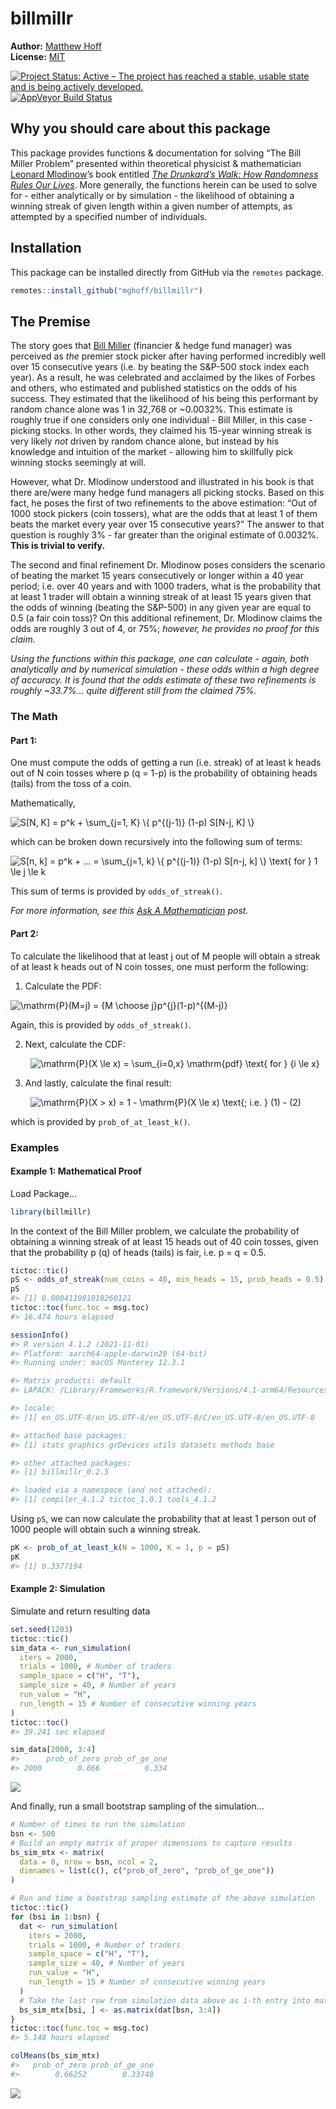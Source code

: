 billmillr
================

<!-- README.md is generated from README.Rmd. Please edit that file -->

**Author:** [Matthew Hoff](https://github.com/mghoff) <br/> **License:**
[MIT](https://opensource.org/licenses/MIT)<br/>

[![Project Status: Active – The project has reached a stable, usable
state and is being actively
developed.](http://www.repostatus.org/badges/latest/active.svg)](https://www.repostatus.org/)
[![AppVeyor Build
Status](https://ci.appveyor.com/api/projects/status/github/ropensci/epubr?branch=master&svg=true)](https://ci.appveyor.com/project/leonawicz/epubr)

## Why you should care about this package

This package provides functions & documentation for solving “The Bill
Miller Problem” presented within theoretical physicist & mathematician
[Leonard Mlodinow](https://en.wikipedia.org/wiki/Leonard_Mlodinow)’s
book entitled [*The Drunkard’s Walk: How Randomness Rules Our
Lives*](https://www.amazon.com/Drunkards-Walk-Randomness-Rules-Lives/dp/0307275175).
More generally, the functions herein can be used to solve for - either
analytically or by simulation - the likelihood of obtaining a winning
streak of given length within a given number of attempts, as attempted
by a specified number of individuals.

## Installation

This package can be installed directly from GitHub via the `remotes`
package.

``` r
remotes::install_github("mghoff/billmillr")
```

## The Premise

The story goes that [Bill
Miller](https://en.wikipedia.org/wiki/Bill_Miller_(investor)) (financier
& hedge fund manager) was perceived as *the* premier stock picker after
having performed incredibly well over 15 consecutive years (i.e. by
beating the S&P-500 stock index each year). As a result, he was
celebrated and acclaimed by the likes of Forbes and others, who
estimated and published statistics on the odds of his success. They
estimated that the likelihood of his being this performant by random
chance alone was 1 in 32,768 or \~0.0032%. This estimate is roughly true
if one considers only one individual - Bill Miller, in this case -
picking stocks. In other words, they claimed his 15-year winning streak
is very likely *not* driven by random chance alone, but instead by his
knowledge and intuition of the market - allowing him to skillfully pick
winning stocks seemingly at will.

However, what Dr. Mlodinow understood and illustrated in his book is
that there are/were many hedge fund managers all picking stocks. Based
on this fact, he poses the first of two refinements to the above
estimation: “Out of 1000 stock pickers (coin tossers), what are the odds
that at least 1 of them beats the market every year over 15 consecutive
years?” The answer to that question is roughly 3% - far greater than the
original estimate of 0.0032%. **This is trivial to verify.**

The second and final refinement Dr. Mlodinow poses considers the
scenario of beating the market 15 years consecutively or longer within a
40 year period; i.e. over 40 years and with 1000 traders, what is the
probability that at least 1 trader will obtain a winning streak of at
least 15 years given that the odds of winning (beating the S&P-500) in
any given year are equal to 0.5 (a fair coin toss)? On this additional
refinement, Dr. Mlodinow claims the odds are roughly 3 out of 4, or 75%;
*however, he provides no proof for this claim.*

*Using the functions within this package, one can calculate - again,
both analytically and by numerical simulation - these odds within a high
degree of accuracy. It is found that the odds estimate of these two
refinements is roughly \~33.7%… quite different still from the claimed
75%.*

### The Math

#### Part 1:

One must compute the odds of getting a run (i.e. streak) of at least k
heads out of N coin tosses where p (q = 1-p) is the probability of
obtaining heads (tails) from the toss of a coin.

Mathematically,

![S\[N, K\] = p^k + \sum\_{j=1, K} \\{ p^{(j-1)} (1-p) S\[N-j, K\] \\}](https://latex.codecogs.com/png.image?%5Cdpi%7B110%7D&space;%5Cbg_white&space;S%5BN%2C%20K%5D%20%3D%20p%5Ek%20%2B%20%5Csum_%7Bj%3D1%2C%20K%7D%20%5C%7B%20p%5E%7B%28j-1%29%7D%20%281-p%29%20S%5BN-j%2C%20K%5D%20%5C%7D "S[N, K] = p^k + \sum_{j=1, K} \{ p^{(j-1)} (1-p) S[N-j, K] \}")

which can be broken down recursively into the following sum of terms:

![S\[n, k\] = p^k + ... = \sum\_{j=1, k} \\{ p^{(j-1)} (1-p) S\[n-j, k\] \\} \text{ for } 1 \le j \le k](https://latex.codecogs.com/png.image?%5Cdpi%7B110%7D&space;%5Cbg_white&space;S%5Bn%2C%20k%5D%20%3D%20p%5Ek%20%2B%20...%20%3D%20%5Csum_%7Bj%3D1%2C%20k%7D%20%5C%7B%20p%5E%7B%28j-1%29%7D%20%281-p%29%20S%5Bn-j%2C%20k%5D%20%5C%7D%20%5Ctext%7B%20for%20%7D%201%20%5Cle%20j%20%5Cle%20k "S[n, k] = p^k + ... = \sum_{j=1, k} \{ p^{(j-1)} (1-p) S[n-j, k] \} \text{ for } 1 \le j \le k")

This sum of terms is provided by `odds_of_streak()`.

*For more information, see this [Ask A
Mathematician](https://www.askamathematician.com/2010/07/q-whats-the-chance-of-getting-a-run-of-k-successes-in-n-bernoulli-trials-why-use-approximations-when-the-exact-answer-is-known/)
post.*

#### Part 2:

To calculate the likelihood that at least j out of M people will obtain
a streak of at least k heads out of N coin tosses, one must perform the
following:

1.  Calculate the PDF:

![\mathrm{P}(M=j) = {M \choose j}p^{j}(1-p)^{(M-j)}](https://latex.codecogs.com/png.image?%5Cdpi%7B110%7D&space;%5Cbg_white&space;%5Cmathrm%7BP%7D%28M%3Dj%29%20%3D%20%7BM%20%5Cchoose%20j%7Dp%5E%7Bj%7D%281-p%29%5E%7B%28M-j%29%7D "\mathrm{P}(M=j) = {M \choose j}p^{j}(1-p)^{(M-j)}")

Again, this is provided by `odds_of_streak()`.

2.  Next, calculate the CDF:

  
![\mathrm{P}(X \le x) = \sum\_{i=0,x} \mathrm{pdf} \text{ for } {i \le x}](https://latex.codecogs.com/png.image?%5Cdpi%7B110%7D&space;%5Cbg_white&space;%5Cmathrm%7BP%7D%28X%20%5Cle%20x%29%20%3D%20%5Csum_%7Bi%3D0%2Cx%7D%20%5Cmathrm%7Bpdf%7D%20%5Ctext%7B%20for%20%7D%20%7Bi%20%5Cle%20x%7D "\mathrm{P}(X \le x) = \sum_{i=0,x} \mathrm{pdf} \text{ for } {i \le x}")

3.  And lastly, calculate the final result:

  
![\mathrm{P}(X \> x) = 1 - \mathrm{P}(X \le x) \text{;  i.e. } (1) - (2)](https://latex.codecogs.com/png.image?%5Cdpi%7B110%7D&space;%5Cbg_white&space;%5Cmathrm%7BP%7D%28X%20%3E%20x%29%20%3D%201%20-%20%5Cmathrm%7BP%7D%28X%20%5Cle%20x%29%20%5Ctext%7B%3B%20%20i.e.%20%7D%20%281%29%20-%20%282%29 "\mathrm{P}(X > x) = 1 - \mathrm{P}(X \le x) \text{;  i.e. } (1) - (2)")

which is provided by `prob_of_at_least_k()`.

### Examples

#### Example 1: Mathematical Proof

Load Package…

``` r
library(billmillr)
```

In the context of the Bill Miller problem, we calculate the probability
of obtaining a winning streak of at least 15 heads out of 40 coin
tosses, given that the probability p (q) of heads (tails) is fair,
i.e. p = q = 0.5.

``` r
tictoc::tic()
pS <- odds_of_streak(num_coins = 40, min_heads = 15, prob_heads = 0.5)
pS
#> [1] 0.000411981018260121
tictoc::toc(func.toc = msg.toc)
#> 16.474 hours elapsed

sessionInfo()
#> R version 4.1.2 (2021-11-01)
#> Platform: aarch64-apple-darwin20 (64-bit)
#> Running under: macOS Monterey 12.3.1

#> Matrix products: default
#> LAPACK: /Library/Frameworks/R.framework/Versions/4.1-arm64/Resources/lib/libRlapack.dylib

#> locale:
#> [1] en_US.UTF-8/en_US.UTF-8/en_US.UTF-8/C/en_US.UTF-8/en_US.UTF-8

#> attached base packages:
#> [1] stats graphics grDevices utils datasets methods base     

#> other attached packages:
#> [1] billmillr_0.2.5

#> loaded via a namespace (and not attached):
#> [1] compiler_4.1.2 tictoc_1.0.1 tools_4.1.2   
```

Using `pS`, we can now calculate the probability that at least 1 person
out of 1000 people will obtain such a winning streak.

``` r
pK <- prob_of_at_least_k(N = 1000, K = 1, p = pS)
pK
#> [1] 0.3377194
```

#### Example 2: Simulation

Simulate and return resulting data

``` r
set.seed(1203)
tictoc::tic()
sim_data <- run_simulation(
  iters = 2000,
  trials = 1000, # Number of traders
  sample_space = c("H", "T"),
  sample_size = 40, # Number of years
  run_value = "H",
  run_length = 15 # Number of consecutive winning years
)
tictoc::toc()
#> 39.241 sec elapsed

sim_data[2000, 3:4]
#>      prob_of_zero prob_of_ge_one
#> 2000        0.666          0.334
```

![](man/figures/README-sim-plot-1.png)<!-- -->

And finally, run a small bootstrap sampling of the simulation…

``` r
# Number of times to run the simulation
bsn <- 500
# Build an empty matrix of proper dimensions to capture results 
bs_sim_mtx <- matrix(
  data = 0, nrow = bsn, ncol = 2,
  dimnames = list(c(), c("prob_of_zero", "prob_of_ge_one"))
)

# Run and time a bootstrap sampling estimate of the above simulation
tictoc::tic()
for (bsi in 1:bsn) {
  dat <- run_simulation(
    iters = 2000,
    trials = 1000, # Number of traders
    sample_space = c("H", "T"),
    sample_size = 40, # Number of years
    run_value = "H",
    run_length = 15 # Number of consecutive winning years
  )
  # Take the last row from simulation data above as i-th entry into matrix
  bs_sim_mtx[bsi, ] <- as.matrix(dat[bsn, 3:4])
}
tictoc::toc(func.toc = msg.toc)
#> 5.148 hours elapsed

colMeans(bs_sim_mtx)
#>   prob_of_zero prob_of_ge_one 
#>        0.66252        0.33748
```

![](man/figures/README-bsm-plot-1.png)<!-- -->
